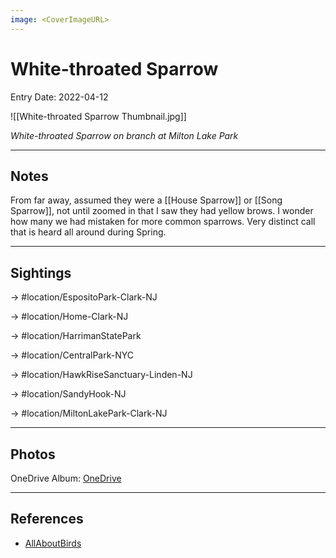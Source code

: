 ```yaml
---
image: <CoverImageURL>
---
```


# White-throated Sparrow
Entry Date: 2022-04-12


![[White-throated Sparrow Thumbnail.jpg]]

*White-throated Sparrow on branch at Milton Lake Park*

---------------------------------------------------------------
## Notes
From far away, assumed they were a [[House Sparrow]] or [[Song Sparrow]], not until zoomed in that I saw they had yellow brows. I wonder how many we had mistaken for more common sparrows. Very distinct call that is heard all around during Spring.

---------------------------------------------------------------
## Sightings

-> #location/EspositoPark-Clark-NJ 

-> #location/Home-Clark-NJ 

-> #location/HarrimanStatePark 

-> #location/CentralPark-NYC 

-> #location/HawkRiseSanctuary-Linden-NJ 

-> #location/SandyHook-NJ 

-> #location/MiltonLakePark-Clark-NJ 

---------------------------------------------------------------
## Photos
OneDrive Album: [OneDrive](https://1drv.ms/u/s!AvaIuMdCo_w-z2NOQzf3AVS8Y2vH?e=lE9JQP)

---------------------------------------------------------------
## References
- [AllAboutBirds](https://www.allaboutbirds.org/guide/White-throated_Sparrow/overview)